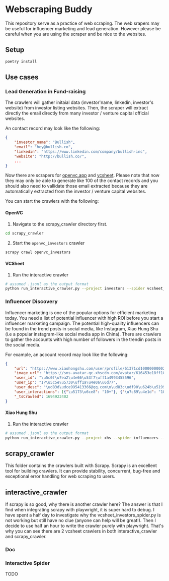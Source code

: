 # Webscraping Buddy

This repository serve as a practice of web scraping. The web srapers may be useful for influencer marketing and lead generation. However please be careful when you are using the scraper and be nice to the websites.

## Setup
```bash
poetry install
```

## Use cases
### Lead Generation in Fund-raising
The crawlers will gather initaial data (investor'name, linkedin, investor's website) from investor listing websites. Then, the scraper will extract directly the email directly from many investor / venture capital official websites.

An contact record may look like the following:
```json
{
    "investor_name": "Bullish",
    "email": "hey@bullish.co",
    "linkedin": "https://www.linkedin.com/company/bullish-inc",
    "website": "http://bullish.co/",
    ...
}

```

Now there are scrapers for [openvc.app](https://openvc.app) and [vcsheet](https://vcsheet/investors). Please note that now they may only be able to generate like 100 of the contact records and you should also need to vallidate those email extracted because they are automatically extracted from the investor / venture capital websites.

You can start the crawlers with the following:
#### OpenVC
1. Navigate to the scrapy_crawler directory first.
```bash
cd scrapy_crawler
```
2. Start the `openvc_investors` crawler
```bash
scrapy crawl openvc_investors
```

#### VCSheet
1. Run the interactive crawler
```bash
# assumed .jsonl as the output format
python run_interactive_crawler.py --project investors --spider vcsheet_investors --storage vcsheet_investors.jsonl
```

### Influencer Discovery
Influencer marketing is one of the popular options for efficient marketing today. You need a list of potential influencer with high ROI before you start a influencer marketing campaign. The potential high-quailty influencers can be found in the trend posts in social media, like Instagram, Xiao Hung Shu (i.e a popular instagram-like social media app in China). There are crawlers to gather the accounts with high number of followers in the trendin posts in the social media.

For example, an account record may look like the following:
```json
{
    "url": "https://www.xiaohongshu.com/user/profile/61371cd1000000000202278b",
    "image_url": "https://sns-avatar-qc.xhscdn.com/avatar/616453e18ff10217afbb347f.jpg?imageView2/2/w/540/format/webp|imageMogr2/strip2", "user_name": "\u590f\u51c9\u51c9",
    "user_id": "\u5c0f\u7ea2\u4e66\u53f7\uff1a4993455596",
    "user_ip": "IP\u5c5e\u5730\uff1a\u4e0a\u6d77",
    "user_desc": "\ud83d\udce995413366@qq.com\n\ud83c\udf90\u624b\u5199 | \u60c5\u611f | \u597d\u7269\u5206\u4eab\n\ud83d\udeab\u7981\u6b62\u642c\u8fd0\uff0c\u53d1\u73b0\u76f4\u63a5\u4e3e\u62a5",
    "user_interactions": [{"\u5173\u6ce8": "10+"}, {"\u7c89\u4e1d": "10W+"}, {"\u83b7\u8d5e\u4e0e\u6536\u85cf": "200W+"}],
    "_tsCrawled": 1694923402
}
```
#### Xiao Hung Shu
1. Run the interactive crawler
```bash
# assumed .jsonl as the output format
python run_interactive_crawler.py --project xhs --spider influencers --storage xhs_influencers.jsonl
```

## scrapy_crawler
This folder contains the crawlers built with Scrapy. Scrapy is an excellent tool for building crawlers. It can provide stability, concurrent, bug-free and exceptional error handling for web scraping to users.

## interactive_crawler
If scrapy is so good, why there is another crawler here? The answer is that I find when integrating scrapy with playwright, it is super hard to debug. I have spent a half day to investigate why the vcsheet_investors_spider.py is not working but still have no clue (anyone can help will be great!). Then I decide to use half an hour to write the crawler purely with playwright. That's why you can see there are 2 vcsheet crawlers in both interactive_crawler and scrapy_crawler.

### Doc
### Interactive Spider
TODO
